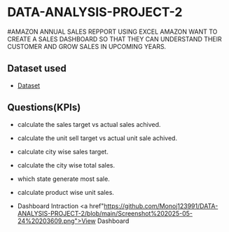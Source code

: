 # DATA-ANALYSIS-PROJECT-2 

#AMAZON ANNUAL SALES REPPORT USING EXCEL AMAZON WANT TO CREATE A SALES DASHBOARD SO THAT THEY CAN UNDERSTAND THEIR CUSTOMER AND GROW SALES IN UPCOMING YEARS.

## Dataset used 
- <a href="https://github.com/Monoj123991/DATA-ANALYSIS-PROJECT-2/blob/main/Sales%20Data.xlsx">Dataset</a>

## Questions(KPIs)
- calculate the sales target vs actual sales achived.
- calculate the unit sell target vs actual unit sale achived.
- calculate city wise sales target.
- calculate the city wise total sales.
- which state generate most sale.
- calculate product wise unit sales.

- Dashboard Intraction <a href"https://github.com/Monoj123991/DATA-ANALYSIS-PROJECT-2/blob/main/Screenshot%202025-05-24%20203609.png">View Dashboard</a>

